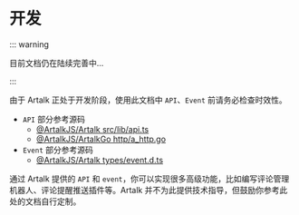 # 开发

::: warning

目前文档仍在陆续完善中...

:::

由于 Artalk 正处于开发阶段，使用此文档中 `API`、`Event` 前请务必检查时效性。

 - `API` 部分参考源码
   * [@ArtalkJS/Artalk  src/lib/api.ts](https://github.com/ArtalkJS/Artalk/blob/master/src/lib/api.ts)
   * [@ArtalkJS/ArtalkGo  http/a_http.go](https://github.com/ArtalkJS/ArtalkGo/blob/master/http/a_http.go)
 - `Event` 部分参考源码
   * [@ArtalkJS/Artalk  types/event.d.ts](https://github.com/ArtalkJS/Artalk/blob/master/types/event.d.ts)

通过 Artalk 提供的 `API` 和 `event`，你可以实现很多高级功能，比如编写评论管理机器人、评论提醒推送插件等。Artalk 并不为此提供技术指导，但鼓励你参考此处的文档自行定制。
